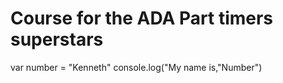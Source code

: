 # Course for the ADA Part timers superstars
var number = "Kenneth"
 console.log("My name is,"Number")
